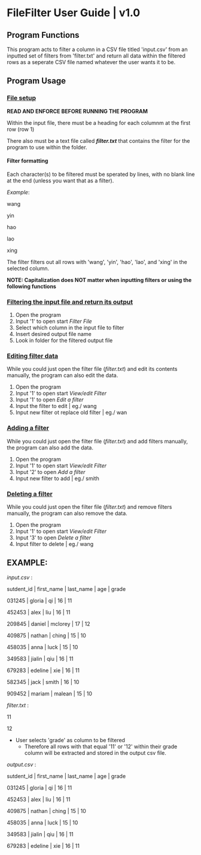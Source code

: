 # FileFilter User Guide | v1.0
## __Program Functions__
This program acts to filter a column in a CSV file titled 'input.csv' from an inputted set of filters from 'filter.txt' and return all data within the filtered rows as a seperate CSV file named whatever the user wants it to be. 

## __Program Usage__

### <u><strong>File setup</strong></u> 
__READ AND ENFORCE BEFORE RUNNING THE PROGRAM__

Within the input file, there must be a heading for each columnm at the first row (row 1)

There also must be a text file called ___filter.txt___ that contains the filter for the program to use within the folder.
#### __Filter formatting__
Each character(s) to be filtered must be sperated by lines, with no blank line at the end (unless you want that as a filter).

_Example_: 

wang

yin

hao

lao

xing

The filter filters out all rows with 'wang', 'yin', 'hao', 'lao', and 'xing' in the selected column.

__NOTE: Capitalization does NOT matter when inputting filters or using the following functions__

### <u><strong>Filtering the input file and return its output</strong></u> 
1. Open the program
2. Input '1' to open start _Filter File_
4. Select which column in the input file to filter
5. Insert desired output file name 
6. Look in folder for the filtered output file

### <u><strong>Editing filter data</strong></u> 
While you could just open the filter file (_filter.txt_) and edit its contents manually, the program can also edit the data.

1. Open the program
2. Input '1' to open start _View/edit Filter_
3. Input '1' to open _Edit a filter_
4. Input the filter to edit | eg./ wang
5. Input new filter ot replace old filter | eg./ wan

### <u><strong>Adding a filter</strong></u> 
While you could just open the filter file (_filter.txt_) and add filters manually, the program can also add the data.

1. Open the program
2. Input '1' to open start _View/edit Filter_
3. Input '2' to open _Add a filter_
4. Input new filter to add | eg./ smith

### <u><strong>Deleting a filter</strong></u> 
While you could just open the filter file (_filter.txt_) and remove filters manually, the program can also remove the data.

1. Open the program
2. Input '1' to open start _View/edit Filter_
3. Input '3' to open _Delete a filter_
4. Input filter to delete | eg./ wang 

## __EXAMPLE:__ 

_input.csv_ :

sutdent_id | first_name | last_name | age | grade

031245 | gloria | qi | 16 | 11

452453 | alex | liu | 16 | 11

209845 | daniel | mclorey | 17 | 12

409875 | nathan | ching | 15 | 10

458035 | anna | luck | 15 | 10

349583 | jialin | qiu | 16 | 11

679283 | edeline | xie | 16 | 11

582345 | jack | smith | 16 | 10

909452 | mariam | malean | 15 | 10

_filter.txt_ :

11

12

- User selects 'grade' as column to be filtered 
    - Therefore all rows with that equal '11' or '12' within their grade column will be extracted and stored in the output csv file.

_output.csv_ :

sutdent_id | first_name | last_name | age | grade

031245 | gloria | qi | 16 | 11

452453 | alex | liu | 16 | 11

409875 | nathan | ching | 15 | 10

458035 | anna | luck | 15 | 10

349583 | jialin | qiu | 16 | 11

679283 | edeline | xie | 16 | 11
